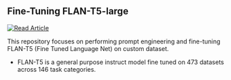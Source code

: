 ## Fine-Tuning FLAN-T5-large
[![Read Article](https://img.shields.io/badge/Read-Article%20-Fine-tuning-blue)](https://medium.com/@sjasmeet135/unleashing-the-power-of-language-models-fine-tuning-and-beyond-b3fbf36e0cdc)

This repository focuses on performing prompt engineering and fine-tuning FLAN-T5 (Fine Tuned Language Net) on custom dataset.
* FLAN-T5 is a general purpose instruct model fine tuned on 473 datasets across 146 task categories.

